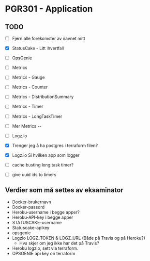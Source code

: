 # PGR301 - Application

## TODO
- [ ]  Fjern alle forekomster av navnet mitt
- [X]  StatusCake - Litt ihvertfall
- [ ]  OpsGenie
- [ ]  Metrics
- [ ]  Metrics - Gauge
- [ ]  Metrics - Counter
- [ ]  Metrics - DistributionSummary 
- [ ]  Metrics - Timer
- [ ]  Metrics - LongTaskTimer
- [ ]  Mer Metrics --
- [ ]  Logz.io
- [x]  Trenger jeg å ha postgres i terraform filen?
- [X] Logz.io Si hvilken app som logger
- [ ] cache busting long task timer?
- [ ] give uuid ids to timers


## Verdier som må settes av eksaminator
- Docker-brukernavn
- Docker-passord
- Heroku-username i begge apper?
- Heroku-API-key i begge apper
- STATUSCAKE-username
- Statuscake-apikey
- opsgenie
- Logzio LOGZ_TOKEN & LOGZ_URL (Både på Travis og på Heroku?)
    - Hva skjer om jeg ikke har det på Travis?
- Heroku logzio, sett via terraform.
- OPSGENIE api key on terraform


